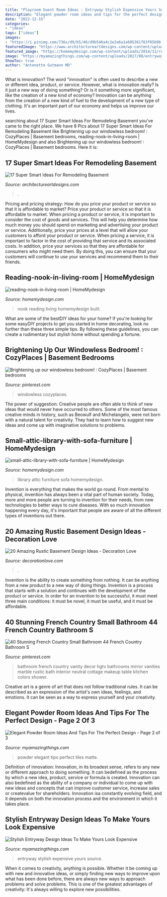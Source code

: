 ```yaml
---
title: "Playroom Guest Room Ideas : Entryway Stylish Expensive Yours Source"
description: "Elegant powder room ideas and tips for the perfect design"
date: "2022-12-15"
categories:
- "ideas"
tags: ["ideas"]
images:
- "https://i.pinimg.com/736x/d9/b5/46/d9b546a4c2e2a6a1a605361f83f05b9b.jpg"
featuredImage: "https://www.architectureartdesigns.com/wp-content/uploads/2015/05/1349-1024x680.jpg"
featured_image: "https://homemydesign.com/wp-content/uploads/2014/11/reading-nook-in-living-room.jpg"
image: "https://myamazingthings.com/wp-content/uploads/2017/08/entryway-ideas-4.png"
ShowToc: true
author: "Antonette Gutmann MD"
---
```



What is innovation?
The word "innovation" is often used to describe a new or different idea, product, or service. However, what is innovation really? Is it just a new way of doing something? Or is it something more significant, like the creation of a new kind of economy?
Innovation can be anything from the creation of a new kind of fuel to the development of a new type of clothing. It's an important part of our economy and helps us improve our lives.

	

		
searching about 17 Super Smart Ideas For Remodeling Basement you've came to the right place. We have 8 Pics about 17 Super Smart Ideas For Remodeling Basement like Brightening up our windowless bedroom! : CozyPlaces | Basement bedrooms, reading-nook-in-living-room | HomeMydesign and also Brightening up our windowless bedroom! : CozyPlaces | Basement bedrooms. Here it is:
		
    
## 17 Super Smart Ideas For Remodeling Basement

<img loading=lazy src="https://www.architectureartdesigns.com/wp-content/uploads/2015/05/1349-1024x680.jpg" onerror="this.onerror=null;this.src='https://tse1.mm.bing.net/th?id=OIP.RYOevxL-58bo5j5fVXTmLQHaE6&amp;pid=15.1';" alt="17 Super Smart Ideas For Remodeling Basement">

_Source: architectureartdesigns.com_

>. 

	

Pricing and pricing strategy: How do you price your product or service so that it is affordable to market?
Price your product or service so that it is affordable to market. When pricing a product or service, it is important to consider the cost of goods and services. This will help you determine how much money you should spend on marketing and advertising your product or service. Additionally, price your prices at a level that will allow your customers to afford your product or service. When pricing a service, it is important to factor in the cost of providing that service and its associated costs. In addition, price your services so that they are affordable for consumers who might need them. By doing this, you can ensure that your customers will continue to use your services and recommend them to their friends.

    
## Reading-nook-in-living-room | HomeMydesign

<img loading=lazy src="https://homemydesign.com/wp-content/uploads/2014/11/reading-nook-in-living-room.jpg" onerror="this.onerror=null;this.src='https://tse2.mm.bing.net/th?id=OIP.vh1v3yvrtDEhrrRQbi2QKwHaJ4&amp;pid=15.1';" alt="reading-nook-in-living-room | HomeMydesign">

_Source: homemydesign.com_

>nook reading living homemydesign built. 

	

What are some of the bestDIY ideas for your home?
If you're looking for some easyDIY projects to get you started in home decorating, look no further than these three simple tips. By following these guidelines, you can create a rudimentary but stylish home without spending a fortune.

    
## Brightening Up Our Windowless Bedroom! : CozyPlaces | Basement Bedrooms

<img loading=lazy src="https://i.pinimg.com/736x/d9/b5/46/d9b546a4c2e2a6a1a605361f83f05b9b.jpg" onerror="this.onerror=null;this.src='https://tse2.mm.bing.net/th?id=OIP.ycgjEJvWlFA8HitaW9UXqAHaJ4&amp;pid=15.1';" alt="Brightening up our windowless bedroom! : CozyPlaces | Basement bedrooms">

_Source: pinterest.com_

>windowless cozyplaces. 

	

The power of suggestion:
Creative people are often able to think of new ideas that would never have occurred to others. Some of the most famous creative minds in history, such as Beowulf and Michelangelo, were not born with a natural talent for creativity. They had to learn how to suggest new ideas and come up with imaginative solutions to problems.

    
## Small-attic-library-with-sofa-furniture | HomeMydesign

<img loading=lazy src="https://homemydesign.com/wp-content/uploads/2015/02/small-attic-library-with-sofa-furniture.jpg" onerror="this.onerror=null;this.src='https://tse4.mm.bing.net/th?id=OIP.QT9U4UbT0P8nybaqDi6UTQHaJ3&amp;pid=15.1';" alt="small-attic-library-with-sofa-furniture | HomeMydesign">

_Source: homemydesign.com_

>library attic furniture sofa homemydesign. 

	

Invention is everything that makes the world go round. From mental to physical, invention has always been a vital part of human society. Today, more and more people are turning to invention for their needs, from new technologies to better ways to cure diseases. With so much innovation happening every day, it's important that people are aware of all the different types of inventions out there.

    
## 20 Amazing Rustic Basement Design Ideas - Decoration Love

<img loading=lazy src="https://www.decorationlove.com/wp-content/uploads/2016/06/Vintage-Rustic-Basement-Design.jpg" onerror="this.onerror=null;this.src='https://tse3.mm.bing.net/th?id=OIP.pcpD1RZUk6Vzo1kl4GV7sgHaLH&amp;pid=15.1';" alt="20 Amazing Rustic Basement Design Ideas - Decoration Love">

_Source: decorationlove.com_

>. 

	

Invention is the ability to create something from nothing. It can be anything from a new product to a new way of doing things. Invention is a process that starts with a solution and continues with the development of the product or service. In order for an invention to be successful, it must meet three main conditions: it must be novel, it must be useful, and it must be affordable.

    
## 40 Stunning French Country Small Bathroom 44 French Country Bathroom S

<img loading=lazy src="https://i.pinimg.com/736x/c4/da/4d/c4da4ddbe87496860212afafef65b498.jpg" onerror="this.onerror=null;this.src='https://tse4.mm.bing.net/th?id=OIP.1TicxpSeBkiRcJYXOGiEbAHaJ4&amp;pid=15.1';" alt="40 Stunning French Country Small Bathroom 44 French Country Bathroom S">

_Source: pinterest.com_

>bathroom french country vanity decor hgtv bathrooms mirror vanities marble rustic bath interior neutral cottage makeup table kitchen colors shower. 

	

Creative art is a genre of art that does not follow traditional rules. It can be described as an expression of the artist's own ideas, feelings, and emotions. It can be seen as a way to express yourself and your creativity.

    
## Elegant Powder Room Ideas And Tips For The Perfect Design - Page 2 Of 3

<img loading=lazy src="http://myamazingthings.com/wp-content/uploads/2017/10/powder-room-7-.jpg" onerror="this.onerror=null;this.src='https://tse2.mm.bing.net/th?id=OIP.8J4nhn_kVgvK36UUcQZuwgHaLH&amp;pid=15.1';" alt="Elegant Powder Room Ideas And Tips For The Perfect Design - Page 2 of 3">

_Source: myamazingthings.com_

>powder elegant tips perfect tiles matte. 

	

Definition of innovation:
Innovation, in its broadest sense, refers to any new or different approach to doing something. It can bedefined as the process by which a new idea, product, service or formula is created. Innovation can also bedefined as the ability of a company or individual to come up with new ideas and concepts that can improve customer service, increase sales or createvalue for shareholders. Innovation isa constantly evolving field, and it depends on both the innovation process and the environment in which it takes place.

    
## Stylish Entryway Design Ideas To Make Yours Look Expensive

<img loading=lazy src="https://myamazingthings.com/wp-content/uploads/2017/08/entryway-ideas-4.png" onerror="this.onerror=null;this.src='https://tse1.mm.bing.net/th?id=OIP.9mAPYq5ZExoAWqMFmKdn7wHaLG&amp;pid=15.1';" alt="Stylish Entryway Design Ideas To Make Yours Look Expensive">

_Source: myamazingthings.com_

>entryway stylish expensive yours source. 

	

When it comes to creativity, anything is possible. Whether it be coming up with new and innovative ideas, or simply finding new ways to improve upon what has been done before, there are always new ways to approach problems and solve problems. This is one of the greatest advantages of creativity: It's always willing to explore new possibilities.

